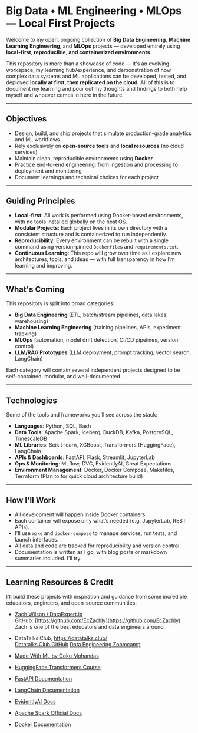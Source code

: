 # Big Data • ML Engineering • MLOps — Local First Projects

Welcome to my open, ongoing collection of **Big Data Engineering**, **Machine Learning Engineering**, and **MLOps** projects — developed entirely using **local-first, reproducible, and containerized environments**.

This repository is more than a showcase of code — it's an evolving workspace, my learning hub/experience, and demonstration of how complex data systems and ML applications can be developed, tested, and deployed **locally at first, then replicated on the cloud**. All of this is to document my learning and pour out my thoughts and findings to both help myself and whoever comes in here in the future.

---

## Objectives

- Design, build, and ship projects that simulate production-grade analytics and ML workflows
- Rely exclusively on **open-source tools** and **local resources** (no cloud services)
- Maintain clean, reproducible environments using **Docker**
- Practice end-to-end engineering: from ingestion and processing to deployment and monitoring
- Document learnings and technical choices for each project

---

## Guiding Principles

- **Local-first**: All work is performed using Docker-based environments, with no tools installed globally on the host OS.
- **Modular Projects**: Each project lives in its own directory with a consistent structure and is containerized to run independently.
- **Reproducibility**: Every environment can be rebuilt with a single command using version-pinned `Dockerfile`s and `requirements.txt`.
- **Continuous Learning**: This repo will grow over time as I explore new architectures, tools, and ideas — with full transparency in how I’m learning and improving.

---

## What's Coming

This repository is split into broad categories:
- **Big Data Engineering** (ETL, batch/stream pipelines, data lakes, warehousing)
- **Machine Learning Engineering** (training pipelines, APIs, experiment tracking)
- **MLOps** (automation, model drift detection, CI/CD pipelines, version control)
- **LLM/RAG Prototypes** (LLM deployment, prompt tracking, vector search, LangChain)

Each category will contain several independent projects designed to be self-contained, modular, and well-documented.

---

## Technologies

Some of the tools and frameworks you’ll see across the stack:

- **Languages**: Python, SQL, Bash
- **Data Tools**: Apache Spark, Iceberg, DuckDB, Kafka, PostgreSQL, TimescaleDB
- **ML Libraries**: Scikit-learn, XGBoost, Transformers (HuggingFace), LangChain
- **APIs & Dashboards**: FastAPI, Flask, Streamlit, JupyterLab
- **Ops & Monitoring**: MLflow, DVC, EvidentlyAI, Great Expectations
- **Environment Management**: Docker, Docker Compose, Makefiles, Terraform (Plan to for quick cloud architecture build)

---

## How I'll Work

- All development will happen inside Docker containers.
- Each container will expose only what’s needed (e.g. JupyterLab, REST APIs).
- I'll use `make` and `docker-compose` to manage services, run tests, and launch interfaces.
- All data and code are tracked for reproducibility and version control.
- Documentation is written as I go, with blog posts or markdown summaries included. I'll try.

---

## Learning Resources & Credit

I'll build these projects with inspiration and guidance from some incredible educators, engineers, and open-source communities:

- [Zach Wilson / DataExpert.io](https://www.dataexpert.io)  
  GitHub: [https://github.com/EcZachly](https://github.com/EcZachly)  
  Zach is one of the best educators and data engineers around.

- DataTalks.Club, https://datatalks.club/  
  [Datatalks.Club GitHub](https://github.com/DataTalksClub/)
  [Data Engineering Zoomcamp](https://github.com/DataTalksClub/data-engineering-zoomcamp)  
- [Made With ML by Goku Mohandas](https://madewithml.com/)  
- [HuggingFace Transformers Course](https://huggingface.co/course)  
- [FastAPI Documentation](https://fastapi.tiangolo.com/)  
- [LangChain Documentation](https://docs.langchain.com/)  
- [EvidentlyAI Docs](https://docs.evidentlyai.com/)  
- [Apache Spark Official Docs](https://spark.apache.org/docs/latest/)  
- [Docker Documentation](https://docs.docker.com/)  
